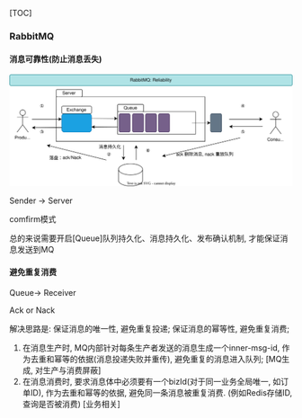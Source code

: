 [TOC]

### RabbitMQ

#### 消息可靠性(防止消息丢失)

![arch](./images/arch.svg)

Sender -> Server

comfirm模式

总的来说需要开启[Queue]队列持久化、消息持久化、发布确认机制, 才能保证消息发送到MQ

#### 避免重复消费

Queue-> Receiver

Ack or Nack

解决思路是: 保证消息的唯一性, 避免重复投递; 保证消息的幂等性, 避免重复消费;

1. 在消息生产时, MQ内部针对每条生产者发送的消息生成一个inner-msg-id, 作为去重和幂等的依据(消息投递失败并重传), 避免重复的消息进入队列; [MQ生成, 对生产与消费屏蔽]
2. 在消息消费时, 要求消息体中必须要有一个bizId(对于同一业务全局唯一, 如订单ID), 作为去重和幂等的依据, 避免同一条消息被重复消费. (例如Redis存储ID, 查询是否被消费) [业务相关]